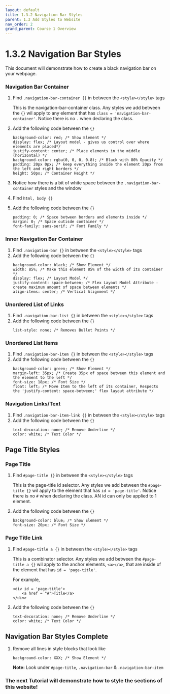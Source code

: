 ```yaml
---
layout: default
title: 1.3.2 Navigation Bar Styles
parent: 1.3 Add Styles to Website
nav_order: 2
grand_parent: Course 1 Overview
---
```

# 1.3.2 Navigation Bar Styles 
This document will demonstrate how to create a black navigation bar on your webpage.

### Navigation Bar Container
1. Find `.navigation-bar-container {}` in between the `<style></style>` tags

    This is the navigation-bar-container class. Any styles we add between the `{}` wil apply to any element that has `class = 'navigation-bar-container'`. Notice there is no `.` when declaring the class.

2. Add the following code between the `{}`
    ```
    background-color: red; /* Show Element */
    display: flex; /* Layout model - gives us control over where elements are placed*/
    justify-content: center; /* Place elements in the middle (horizontal) */
    background-color: rgba(0, 0, 0, 0.8); /* Black with 80% Opacity */
    padding: 20px 0px; /* keep everything inside the element 20px from the left and right borders */
    height: 50px; /* Container Height */
    ```
3. Notice how there is a  bit of white space between the `.navigation-bar-container` styles and the window
4. Find `html, body {}`
5. Add the following code between the `{}`
    ```
    padding: 0; /* Space between borders and elements inside */
    margin: 0; /* Space outisde container */
    font-family: sans-serif; /* Font Family */
    ```

### Inner Navigation Bar Container
1. Find `.navigation-bar {}` in between the `<style></style>` tags
2. Add the following code between the `{}`
    ```
    background-color: black; /* Show Element */
    width: 85%; /* Make this element 85% of the width of its container */
    display: flex; /* Layout Model */
    justify-content: space-between; /* Flex Layout Model Attribute - create maximum amount of space between elements */
    align-items: center; /* Vertical Alignment */
    ```
### Unordered List of Links
1. Find `.navigation-bar-list {}` in between the `<style></style>` tags
2. Add the following code between the `{}`
    ```
    list-style: none; /* Removes Bullet Points */
    ```

### Unordered List Items
1. Find `.navigation-bar-item {}` in between the `<style></style>` tags
2. Add the following code between the `{}`
    ```
    background-color: green; /* Show Element */
    margin-left: 35px; /* Create 35px of space between this element and the element to the left */
    font-size: 18px; /* Font Size */
    float: left; /* Move Item to the left of its container, Respects the 'justify-content: space-between;' flex layout attribute */
    ```
### Navigation Links/Text
1. Find `.navigation-bar-item-link {}` in between the `<style></style>` tags
2. Add the following code between the `{}`
    ```
    text-decoration: none; /* Remove Underline */
    color: white; /* Text Color */
    ```

## Page Title Styles

### Page Title 
1. Find `#page-title {}` in between the `<style></style>` tags

    This is the page-title id selector. Any styles we add between the `#page-title {}` wil apply to the element that has `id = 'page-title'`. Notice there is no `#` when declaring the class. AN id can only be applied to 1 element. 


2. Add the following code between the `{}`
    ```
    background-color: blue; /* Show Element */
    font-size: 20px; /* Font Size */
    ```

### Page Title Link
1. Find `#page-title a {}` in between the `<style></style>` tags

    This is a combinator selector. Any styles we add between the `#page-title a {}` wil apply to the anchor elements, `<a></a>`, that are inside of the element that has `id = 'page-title'`. 
    
    For example, 
    ```
    <div id = 'page-title'>
        <a href = "#">Title</a>
    </div>
    ```

2. Add the following code between the `{}`
    ```
    text-decoration: none; /* Remove Underline */
    color: white; /* Text Color */
    ```


## Navigation Bar Styles Complete 
1. Remove all lines in style blocks that look like
    ```
    background-color: XXX; /* Show Element */
    ```

    **Note:** Look under `#page-title`, `.navigation-bar` & `.navigation-bar-item`


### The next Tutorial will demonstrate how to style the sections of this website!
